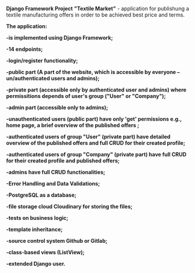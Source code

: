 **Django Framework Project**
**"Textile Market"** - application for publishung a textile manufacturing offers in order to be achieved best price and terms.

**The application:**

**-is implemented using Django Framework;**

**-14 endpoints;**

**-login/register functionality;**

**-public part (A part of the website, which is accessible by everyone – un/authenticated users and admins);**

**-private part (accessible only by authenticated user and admins) where permissitions depends of user's group ("User" or "Company");**

**-admin part (accessible only to admins);**

**-unauthenticated users (public part) have only 'get' permissions e.g., home page, a brief overview of the published offers ;**

**-authenticated users of group "User" (private part) have detailed overview of the published offers and full CRUD for their created profile;**

**-authenticated users of group "Company" (private part) have full CRUD for their created profile and published offers;**

**-admins have full CRUD functionalities;**

**-Error Handling and Data Validations;**

**-PostgreSQL as a database;**

**-file storage cloud Cloudinary for storing the files;**

**-tests on business logic;**

**-template inheritance;**

**-source control system Github or Gitlab;**

**-class-based views (ListView);**

**-extended Django user.**

